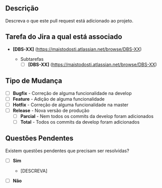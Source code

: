 ## Descrição

Descreva o que este pull request está adicionado ao projeto.

## Tarefa do Jira a qual está associado

- **[DBS-XX]** (https://maistodosti.atlassian.net/browse/DBS-XX)

  - Subtarefas
    - [ ] **[DBS-XX]** (https://maistodosti.atlassian.net/browse/DBS-XX)

## Tipo de Mudança

- [ ] **Bugfix** - Correção de alguma funcionalidade na develop
- [ ] **Feature** - Adição de alguma funcionalidade
- [ ] **Hotfix** - Correção de alguma funcionalidade na master
- [ ] **Release** - Nova versão de produção
  - [ ] **Parcial** - Nem todos os commits da develop foram adicionados
  - [ ] **Total** - Todos os commits da develop foram adicionados

## Questões Pendentes

Existem questões pendentes que precisam ser resolvidas?

- [ ] **Sim**
  - [DESCREVA]

- [ ] **Não**
